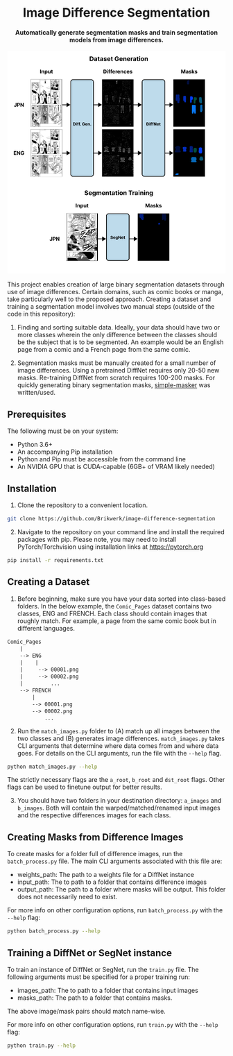 <h1 align="center">
  Image Difference Segmentation
  <br>
</h1>

<h4 align="center">Automatically generate segmentation masks and train segmentation models from image differences.</h4>

![A diagram of the image difference process](imgs/header.jpg)

This project enables creation of large binary segmentation datasets through use of image differences. Certain domains, such as comic books or manga, take particularly well to the proposed approach. Creating a dataset and training a segmentation model involves two manual steps (outside of the code in this repository):

1. Finding and sorting suitable data. Ideally, your data should have two or more classes wherein the only difference between the classes should be the subject that is to be segmented. An example would be an English page from a comic and a French page from the same comic.

2. Segmentation masks must be manually created for a small number of image differences. Using a pretrained DiffNet requires only 20-50 new masks. Re-training DiffNet from scratch requires 100-200 masks. For quickly generating binary segmentation masks, [simple-masker](https://github.com/Brikwerk/simple-masker) was written/used.

## Prerequisites

The following must be on your system:

- Python 3.6+
- An accompanying Pip installation
- Python and Pip must be accessible from the command line
- An NVIDIA GPU that is CUDA-capable (6GB+ of VRAM likely needed)

## Installation

1. Clone the repository to a convenient location.

```bash
git clone https://github.com/Brikwerk/image-difference-segmentation
```

2. Navigate to the repository on your command line and install the required packages with pip. Please note, you may need to install PyTorch/Torchvision using installation links at https://pytorch.org

```bash
pip install -r requirements.txt
```

## Creating a Dataset

1. Before beginning, make sure you have your data sorted into class-based folders. In the below example, the `Comic_Pages` dataset contains two classes, ENG and FRENCH. Each class should contain images that roughly match. For example, a page from the same comic book but in different languages.

```
Comic_Pages
    |
    --> ENG
    |    |
    |     --> 00001.png
    |     --> 00002.png
    |         ...
    --> FRENCH
        |
        --> 00001.png
        --> 00002.png
            ...
```

2. Run the `match_images.py` folder to (A) match up all images between the two classes and (B) generates image differences. `match_images.py` takes CLI arguments that determine where data comes from and where data goes. For details on the CLI arguments, run the file with the `--help` flag.

```bash
python match_images.py --help
```

The strictly necessary flags are the `a_root`, `b_root` and `dst_root` flags. Other flags can be used to finetune output for better results.

3. You should have two folders in your destination directory: `a_images` and `b_images`. Both will contain the warped/matched/renamed input images and the respective differences images for each class.

## Creating Masks from Difference Images

To create masks for a folder full of difference images, run the `batch_process.py` file. The main CLI arguments associated with this file are:

- weights_path: The path to a weights file for a DiffNet instance
- input_path: The to path to a folder that contains difference images
- output_path: The path to a folder where masks will be output. This folder does not necessarily need to exist.

For more info on other configuration options, run `batch_process.py` with the `--help` flag:

```bash
python batch_process.py --help
```

## Training a DiffNet or SegNet instance

To train an instance of DiffNet or SegNet, run the `train.py` file. The following arguments must be specified for a proper training run:

- images_path: The to path to a folder that contains input images
- masks_path: The path to a folder that contains masks.

The above image/mask pairs should match name-wise.

For more info on other configuration options, run `train.py` with the `--help` flag:

```bash
python train.py --help
```